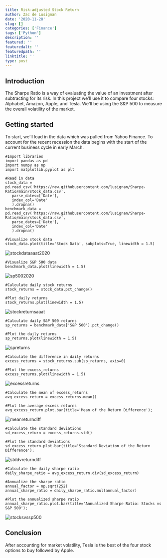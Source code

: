 ```yaml
---
title: Risk-adjusted Stock Return
author: Zac de Lusignan
date: '2020-11-28'
slug: []
categories: ['Finance']
tags: ['Python']
description: ''
featured: ''
featuredalt: ''
featuredpath: ''
linktitle: ''
type: post
---
```


## Introduction

The Sharpe Ratio is a way of evaluating the value of an investment after subtracting for its risk. In this project we'll use it to compare four stocks: Alphabet, Amazon, Apple, and Tesla. We'll be using the S&P 500 to measure the overall volatility of the market.

## Getting started

To start, we'll load in the data which was pulled from Yahoo Finance. To account for the recent recession the data begins with the start of the current business cycle in early March.

 ````
#Import libraries
import pandas as pd
import numpy as np
import matplotlib.pyplot as plt

#Read in data
stock_data = pd.read_csv('https://raw.githubusercontent.com/lusignan/Sharpe-Ratio/main/stock_data.csv', 
    parse_dates=['Date'],
    index_col='Date'
    ).dropna()
benchmark_data = pd.read_csv('https://raw.githubusercontent.com/lusignan/Sharpe-Ratio/main/stock_data.csv', 
    parse_dates=['Date'],
    index_col='Date'
    ).dropna()
````

````
#Visualize stock data
stock_data.plot(title='Stock Data', subplots=True, linewidth = 1.5)
````
![stockdataaaat2020](/img/main/stockdataaaat2020.png)
````
#Visualize S&P 500 data
benchmark_data.plot(linewidth = 1.5)
````
![sp5002020](/img/main/sp5002020.png)
````
#Calculate daily stock returns
stock_returns = stock_data.pct_change()

#Plot daily returns
stock_returns.plot(linewidth = 1.5)
````
![stockreturnsaaat](/img/main/stockreturnsaaat.png)
````
#Calculate daily S&P 500 returns
sp_returns = benchmark_data['S&P 500'].pct_change()

#Plot the daily returns
sp_returns.plot(linewidth = 1.5)
````
![spreturns](/img/main/spreturns.png)
````
#Calculate the difference in daily returns
excess_returns = stock_returns.sub(sp_returns, axis=0)

#Plot the excess_returns
excess_returns.plot(linewidth = 1.5)
````
![excessreturns](/img/main/excessreturns.png)
````
#Calculate the mean of excess_returns 
avg_excess_return = excess_returns.mean()

#Plot the average excess returns
avg_excess_return.plot.bar(title='Mean of the Return Difference');
````
![meanreturndiff](/img/main/meanreturndiff.png)

````
#Calculate the standard deviations
sd_excess_return = excess_returns.std()

#Plot the standard deviations
sd_excess_return.plot.bar(title='Standard Deviation of the Return Difference');
````
![stddvreturndiff](/img/main/stddvreturndiff.png)

````
#Calculate the daily sharpe ratio
daily_sharpe_ratio = avg_excess_return.div(sd_excess_return)

#Annualize the sharpe ratio
annual_factor = np.sqrt(252)
annual_sharpe_ratio = daily_sharpe_ratio.mul(annual_factor)

#Plot the annualized sharpe ratio 
annual_sharpe_ratio.plot.bar(title='Annualized Sharpe Ratio: Stocks vs S&P 500');
````
![stocksvssp500](/img/main/stocksvssp500.png)

## Conclusion

After accounting for market volatility, Tesla is the best of the four stock options to buy followed by Apple.